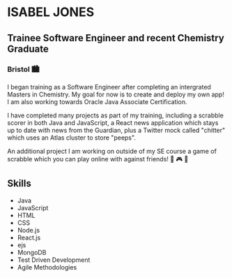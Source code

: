 # ISABEL JONES
## Trainee Software Engineer and recent Chemistry Graduate
### Bristol 🏙️


I began training as a Software Engineer after completing an intergrated Masters in Chemistry. My goal for now is to create and deploy my own app!
I am also working towards Oracle Java Associate Certification.</br> 

I have completed many projects as part of my training, including a scrabble scorer in both Java and JavaScript, a React news application which stays up to date with news from the Guardian, plus a Twitter mock called "chitter" which uses an Atlas cluster to store "peeps".
</br>

An additional project I am working on outside of my SE course a game of scrabble which you can play online with against friends! :game_die: :video_game: :dart:


## Skills
- Java
- JavaScript
- HTML
- CSS
- Node.js
- React.js
- ejs
- MongoDB
- Test Driven Development
- Agile Methodologies




<!--
**isabeljones299/isabeljones299** is a ✨ _special_ ✨ repository because its `README.md` (this file) appears on your GitHub profile.

Here are some ideas to get you started:

- 🔭 I’m currently working on ...
- 🌱 I’m currently learning ...
- 👯 I’m looking to collaborate on ...
- 🤔 I’m looking for help with ...
- 💬 Ask me about ...
- 📫 How to reach me: ...
- 😄 Pronouns: ...
- ⚡ Fun fact: ...
-->
